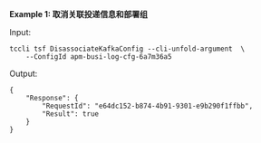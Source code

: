 **Example 1: 取消关联投递信息和部署组**



Input: 

```
tccli tsf DisassociateKafkaConfig --cli-unfold-argument  \
    --ConfigId apm-busi-log-cfg-6a7m36a5
```

Output: 
```
{
    "Response": {
        "RequestId": "e64dc152-b874-4b91-9301-e9b290f1ffbb",
        "Result": true
    }
}
```

